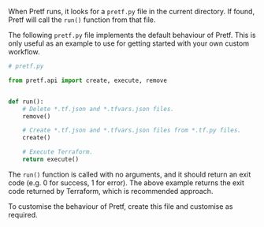 When Pretf runs, it looks for a `pretf.py` file in the current directory. If found, Pretf will call the `run()` function from that file.

The following `pretf.py` file implements the default behaviour of Pretf. This is only useful as an example to use for getting started with your own custom workflow.

```python
# pretf.py

from pretf.api import create, execute, remove


def run():
    # Delete *.tf.json and *.tfvars.json files.
    remove()

    # Create *.tf.json and *.tfvars.json files from *.tf.py files.
    create()

    # Execute Terraform.
    return execute()
```

The `run()` function is called with no arguments, and it should return an exit code (e.g. 0 for success, 1 for error). The above example returns the exit code returned by Terraform, which is recommended approach.

To customise the behaviour of Pretf, create this file and customise as required.
